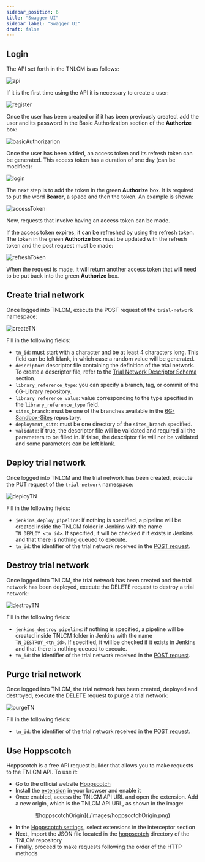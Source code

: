```yaml
---
sidebar_position: 6
title: "Swagger UI"
sidebar_label: "Swagger UI"
draft: false
---
```


## Login

The API set forth in the TNLCM is as follows:

![api](./images/api.png)

If it is the first time using the API it is necessary to create a user:

![register](./images/register.png)

Once the user has been created or if it has been previously created, add the user and its password in the Basic Authorization section of the **Authorize** box:

![basicAuthorizarion](./images/basicAuthorizarion.png)

Once the user has been added, an access token and its refresh token can be generated. This access token has a duration of one day (can be modified):

![login](./images/login.png)

The next step is to add the token in the green **Authorize** box. It is required to put the word **Bearer**, a space and then the token. An example is shown:

![accessToken](./images/accessToken.png)

Now, requests that involve having an access token can be made.

If the access token expires, it can be refreshed by using the refresh token. The token in the green **Authorize** box must be updated with the refresh token and the post request must be made:

![refreshToken](./images/refreshToken.png)

When the request is made, it will return another access token that will need to be put back into the green **Authorize** box.

## Create trial network

Once logged into TNLCM, execute the POST request of the `trial-network` namespace:

![createTN](./images/createTN.png)

Fill in the following fields:

- `tn_id`: must start with a character and be at least 4 characters long. This field can be left blank, in which case a random value will be generated.
- `descriptor`: descriptor file containing the definition of the trial network. To create a descriptor file, refer to the [Trial Network Descriptor Schema](./descriptor-schema.md) section.
- `library_reference_type`: you can specify a branch, tag, or commit of the 6G-Library repository.
- `library_reference_value`: value corresponding to the type specified in the `library_reference_type` field.
- `sites_branch`: must be one of the branches available in the [6G-Sandbox-Sites](https://github.com/6G-SANDBOX/6G-Sandbox-Sites) repository.
- `deployment_site`: must be one directory of the `sites_branch` specified.
- `validate`: if true, the descriptor file will be validated and required all the parameters to be filled in. If false, the descriptor file will not be validated and some parameters can be left blank.

## Deploy trial network

Once logged into TNLCM and the trial network has been created, execute the PUT request of the `trial-network` namespace:

![deployTN](./images/deployTN.png)

Fill in the following fields:

- `jenkins_deploy_pipeline`: if nothing is specified, a pipeline will be created inside the TNLCM folder in Jenkins with the name `TN_DEPLOY_<tn_id>`. If specified, it will be checked if it exists in Jenkins and that there is nothing queued to execute.
- `tn_id`: the identifier of the trial network received in the [POST request](#create-trial-network).

## Destroy trial network

Once logged into TNLCM, the trial network has been created and the trial network has been deployed, execute the DELETE request to destroy a trial network:

![destroyTN](./images/destroyTN.png)

Fill in the following fields:

- `jenkins_destroy_pipeline`: if nothing is specified, a pipeline will be created inside TNLCM folder in Jenkins with the name `TN_DESTROY_<tn_id>`. If specified, it will be checked if it exists in Jenkins and that there is nothing queued to execute.
- `tn_id`: the identifier of the trial network received in the [POST request](#create-trial-network).

## Purge trial network

Once logged into TNLCM, the trial network has been created, deployed and destroyed, execute the DELETE request to purge a trial network:

![purgeTN](./images/purgeTN.png)

Fill in the following fields:

- `tn_id`: the identifier of the trial network received in the [POST request](#create-trial-network).

## Use Hoppscotch

Hoppscotch is a free API request builder that allows you to make requests to the TNLCM API. To use it:

- Go to the official website [Hoppscotch](https://hoppscotch.io/)
- Install the [extension](https://chromewebstore.google.com/detail/hoppscotch-browser-extens/amknoiejhlmhancpahfcfcfhllgkpbld) in your browser and enable it
- Once enabled, access the TNLCM API URL and open the extension. Add a new origin, which is the TNLCM API URL, as shown in the image:

<p align="center">
    ![hoppscotchOrigin](./images/hoppscotchOrigin.png)
</p>

- In the [Hoppscotch settings](https://hoppscotch.io/settings), select extensions in the interceptor section
- Next, import the JSON file located in the [hoppscotch](https://github.com/6G-SANDBOX/TNLCM/tree/main/hoppscotch) directory of the TNLCM repository
- Finally, proceed to make requests following the order of the HTTP methods
